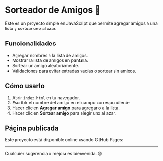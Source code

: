 # Sorteador de Amigos 🎉

Este es un proyecto simple en JavaScript que permite agregar amigos a una lista y sortear uno al azar.

## Funcionalidades

- Agregar nombres a la lista de amigos.
- Mostrar la lista de amigos en pantalla.
- Sortear un amigo aleatoriamente.
- Validaciones para evitar entradas vacías o sortear sin amigos.

## Cómo usarlo

1. Abrir `index.html` en tu navegador.
2. Escribir el nombre del amigo en el campo correspondiente.
3. Hacer clic en **Agregar amigo** para agregarlo a la lista.
4. Hacer clic en **Sortear amigo** para elegir uno al azar.

## Página publicada

Este proyecto está disponible online usando GitHub Pages:



---

Cualquier sugerencia o mejora es bienvenida. 😄
